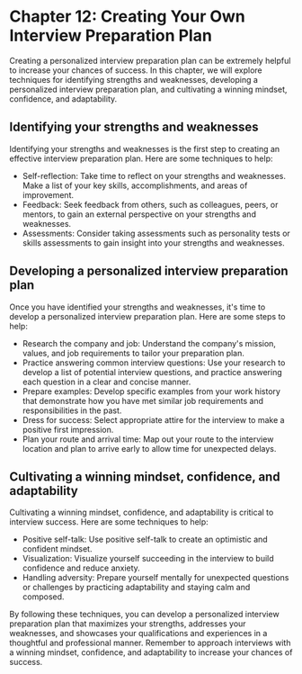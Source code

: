 Chapter 12: Creating Your Own Interview Preparation Plan
========================================================

Creating a personalized interview preparation plan can be extremely helpful to increase your chances of success. In this chapter, we will explore techniques for identifying strengths and weaknesses, developing a personalized interview preparation plan, and cultivating a winning mindset, confidence, and adaptability.

Identifying your strengths and weaknesses
-----------------------------------------

Identifying your strengths and weaknesses is the first step to creating an effective interview preparation plan. Here are some techniques to help:

* Self-reflection: Take time to reflect on your strengths and weaknesses. Make a list of your key skills, accomplishments, and areas of improvement.
* Feedback: Seek feedback from others, such as colleagues, peers, or mentors, to gain an external perspective on your strengths and weaknesses.
* Assessments: Consider taking assessments such as personality tests or skills assessments to gain insight into your strengths and weaknesses.

Developing a personalized interview preparation plan
----------------------------------------------------

Once you have identified your strengths and weaknesses, it's time to develop a personalized interview preparation plan. Here are some steps to help:

* Research the company and job: Understand the company's mission, values, and job requirements to tailor your preparation plan.
* Practice answering common interview questions: Use your research to develop a list of potential interview questions, and practice answering each question in a clear and concise manner.
* Prepare examples: Develop specific examples from your work history that demonstrate how you have met similar job requirements and responsibilities in the past.
* Dress for success: Select appropriate attire for the interview to make a positive first impression.
* Plan your route and arrival time: Map out your route to the interview location and plan to arrive early to allow time for unexpected delays.

Cultivating a winning mindset, confidence, and adaptability
-----------------------------------------------------------

Cultivating a winning mindset, confidence, and adaptability is critical to interview success. Here are some techniques to help:

* Positive self-talk: Use positive self-talk to create an optimistic and confident mindset.
* Visualization: Visualize yourself succeeding in the interview to build confidence and reduce anxiety.
* Handling adversity: Prepare yourself mentally for unexpected questions or challenges by practicing adaptability and staying calm and composed.

By following these techniques, you can develop a personalized interview preparation plan that maximizes your strengths, addresses your weaknesses, and showcases your qualifications and experiences in a thoughtful and professional manner. Remember to approach interviews with a winning mindset, confidence, and adaptability to increase your chances of success.
